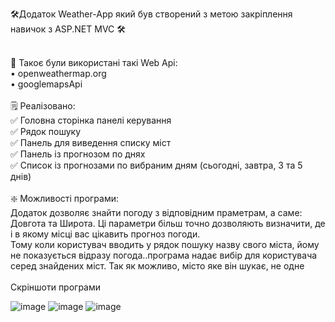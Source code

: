 🛠Додаток Weather-App який був створений з метою закріплення навичок з ASP.NET MVC 🛠

<br>
🔌 Такоє були використані такі Web Api:
<br>
• openweathermap.org
<br>
• googlemapsApi
<br>

<br>
🗒 Реалізовано:
<br>
✅ Головна сторінка панелі керування
<br>
✅ Рядок пошуку
<br>
✅ Панель для виведення списку міст
<br>
✅ Панель із прогнозом по днях
<br>
✅ Список із прогнозами по вибраним дням (сьогодні, завтра, 3 та 5 днів)
<br>

<br>
❇️ Можливості програми:
<br>
Додаток дозволяє знайти погоду з відповідним праметрам, а саме:
<br>
Довгота та Широта. Ці параметри більш точно дозволяють визначити, де і в якому місці вас цікавить прогноз погоди.
<br>
Тому коли користувач вводить у рядок пошуку назву свого міста, йому не показується відразу погода..програма надає вибір для користувача серед знайдених міст. Так як можливо, місто яке він шукає, не одне
<br>

<br>
Скріншоти програми
<br>

![image](https://github.com/CJmean4ik/WeatherAppMvc/assets/107434248/de4b8c51-cb34-4d92-ba74-f342d0b3185f)
![image](https://github.com/CJmean4ik/WeatherAppMvc/assets/107434248/80a20031-d7d2-4db3-ae10-3292475677c3)
![image](https://github.com/CJmean4ik/WeatherAppMvc/assets/107434248/6dc41243-04f0-4e03-a98a-634c1a848b7b)

